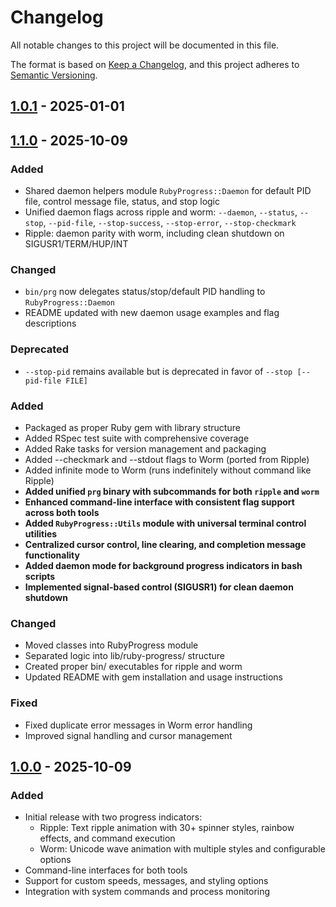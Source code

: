 # Changelog

All notable changes to this project will be documented in this file.

The format is based on [Keep a Changelog](https://keepachangelog.com/en/1.0.0/),
and this project adheres to [Semantic Versioning](https://semver.org/spec/v2.0.0.html).

## [1.0.1] - 2025-01-01

## [1.1.0] - 2025-10-09

### Added

- Shared daemon helpers module `RubyProgress::Daemon` for default PID file, control message file, status, and stop logic
- Unified daemon flags across ripple and worm: `--daemon`, `--status`, `--stop`, `--pid-file`, `--stop-success`, `--stop-error`, `--stop-checkmark`
- Ripple: daemon parity with worm, including clean shutdown on SIGUSR1/TERM/HUP/INT

### Changed

- `bin/prg` now delegates status/stop/default PID handling to `RubyProgress::Daemon`
- README updated with new daemon usage examples and flag descriptions

### Deprecated

- `--stop-pid` remains available but is deprecated in favor of `--stop [--pid-file FILE]`

### Added

- Packaged as proper Ruby gem with library structure
- Added RSpec test suite with comprehensive coverage
- Added Rake tasks for version management and packaging
- Added --checkmark and --stdout flags to Worm (ported from Ripple)
- Added infinite mode to Worm (runs indefinitely without command like Ripple)
- **Added unified `prg` binary with subcommands for both `ripple` and `worm`**
- **Enhanced command-line interface with consistent flag support across both tools**
- **Added `RubyProgress::Utils` module with universal terminal control utilities**
- **Centralized cursor control, line clearing, and completion message functionality**
- **Added daemon mode for background progress indicators in bash scripts**
- **Implemented signal-based control (SIGUSR1) for clean daemon shutdown**

### Changed

- Moved classes into RubyProgress module
- Separated logic into lib/ruby-progress/ structure
- Created proper bin/ executables for ripple and worm
- Updated README with gem installation and usage instructions

### Fixed

- Fixed duplicate error messages in Worm error handling
- Improved signal handling and cursor management

## [1.0.0] - 2025-10-09

### Added

- Initial release with two progress indicators:
  - Ripple: Text ripple animation with 30+ spinner styles, rainbow effects, and command execution
  - Worm: Unicode wave animation with multiple styles and configurable options
- Command-line interfaces for both tools
- Support for custom speeds, messages, and styling options
- Integration with system commands and process monitoring

[1.1.0]: https://github.com/ttscoff/ruby-progress/releases/tag/v1.1.0
[1.0.1]: https://github.com/ttscoff/ruby-progress/releases/tag/v1.0.1
[1.0.0]: https://github.com/ttscoff/ruby-progress/releases/tag/v1.0.0
